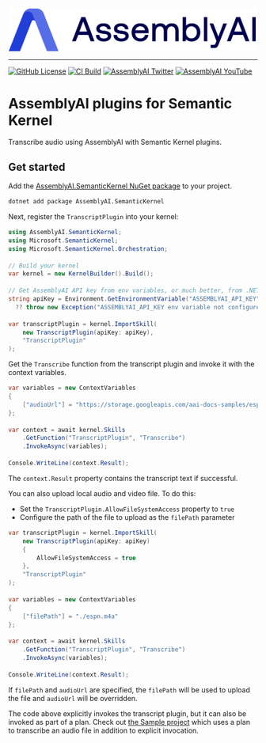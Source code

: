 <img src="https://github.com/AssemblyAI/assemblyai-python-sdk/blob/master/assemblyai.png?raw=true" width="500" alt="AssemblyAI logo"/>

---

[![GitHub License](https://img.shields.io/github/license/AssemblyAI/AssemblyAI.SemanticKernel "GitHub License")](https://github.com/AssemblyAI/AssemblyAI.SemanticKernel/blob/main/LICENSE)
[![CI Build](https://github.com/AssemblyAI/AssemblyAI.SemanticKernel/actions/workflows/ci.yml/badge.svg)](https://github.com/AssemblyAI/AssemblyAI.SemanticKernel/actions/workflows/ci.yml)
[![AssemblyAI Twitter](https://img.shields.io/twitter/follow/AssemblyAI?label=%40AssemblyAI&style=social "AssemblyAI Twitter")](https://twitter.com/AssemblyAI)
[![AssemblyAI YouTube](https://img.shields.io/youtube/channel/subscribers/UCtatfZMf-8EkIwASXM4ts0A "AssemblyAI YouTube")](https://www.youtube.com/@AssemblyAI)

# AssemblyAI plugins for Semantic Kernel

Transcribe audio using AssemblyAI with Semantic Kernel plugins.

## Get started

Add the [AssemblyAI.SemanticKernel NuGet package](https://www.nuget.org/packages/AssemblyAI.SemanticKernel) to your project.

```bash
dotnet add package AssemblyAI.SemanticKernel
```

Next, register the `TranscriptPlugin` into your kernel:

```csharp
using AssemblyAI.SemanticKernel;
using Microsoft.SemanticKernel;
using Microsoft.SemanticKernel.Orchestration;

// Build your kernel
var kernel = new KernelBuilder().Build();

// Get AssemblyAI API key from env variables, or much better, from .NET configuration
string apiKey = Environment.GetEnvironmentVariable("ASSEMBLYAI_API_KEY")
  ?? throw new Exception("ASSEMBLYAI_API_KEY env variable not configured.");

var transcriptPlugin = kernel.ImportSkill(
    new TranscriptPlugin(apiKey: apiKey),
    "TranscriptPlugin"
);
```

Get the `Transcribe` function from the transcript plugin and invoke it with the context variables.
```csharp
var variables = new ContextVariables
{
    ["audioUrl"] = "https://storage.googleapis.com/aai-docs-samples/espn.m4a"
};

var context = await kernel.Skills
    .GetFunction("TranscriptPlugin", "Transcribe")
    .InvokeAsync(variables);
    
Console.WriteLine(context.Result);
```

The `context.Result` property contains the transcript text if successful.

You can also upload local audio and video file. To do this:
- Set the `TranscriptPlugin.AllowFileSystemAccess` property to `true`
- Configure the path of the file to upload as the `filePath` parameter

```csharp
var transcriptPlugin = kernel.ImportSkill(
    new TranscriptPlugin(apiKey: apiKey)
    {
        AllowFileSystemAccess = true
    },
    "TranscriptPlugin"
);

var variables = new ContextVariables
{
    ["filePath"] = "./espn.m4a"
};

var context = await kernel.Skills
    .GetFunction("TranscriptPlugin", "Transcribe")
    .InvokeAsync(variables);
    
Console.WriteLine(context.Result);
```

If `filePath` and `audioUrl` are specified, the `filePath` will be used to upload the file and `audioUrl` will be overridden.

The code above explicitly invokes the transcript plugin, but it can also be invoked as part of a plan. 
Check out [the Sample project](./src/Sample/Program.cs#L50) which uses a plan to transcribe an audio file in addition to explicit invocation.
